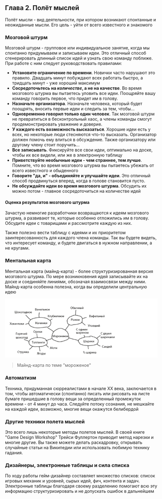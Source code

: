 ## Глава 2. Полёт мыслей

Полёт мысли - вид деятельности, при котором возникают спонтанные и неожиданные мысли. Его цель - уйти от всего известного и знакомого

### Мозговой штурм

Мозговой штурм - групповое или индивидуальное занятие, когда мы спонтанно придумываем и записываем идеи. Это отличный способ сгенерировать длинный список идей и узнать свою команду поближе. При работе с ним следует руководствовать правилами:

* **Установите ограничение по времени**. Новички часто нарушают это правило. Двадцать минут побуждают всех работать быстро, а тридцать минут - уже хороший максимум
* **Сосредоточьтесь на _количестве_, а не на качестве**. Во время мозгового штурма вы пытаетесь уловить все идеи. Поощряйте вашу команду говорить первое, что придет им в голову.
* **Назначьте организатора**. Назначьте человека, который будет поощрять, вносить первые идеи и следить за тем, чтобы...
* **Одновременно говорил только один человек**. Так мозговой штурм не превратиться в бесконтрольный хаос, а члены команды смогут продемонстрировать уважение и доверие.
* **У каждого есть возможность высказаться**. Хорошие идеи есть у всех, но некоторые люди стесняются что-то высказать. Организатор должен помочь ему влиться в обсуждение. Также организатору или другому члену стоит поручить...
* **Все записывать**. Фиксируйте все свои идеи, оптимально на доске, чтобы их все видели, или же в электронную таблицу
* **Приветствуйте необычные идеи - чем страннее, тем лучше**. Помните, что во время мозгового штурма вы пытаетесь убежать от всего известного и обыденного
* **Говорите "да, и" - объединяйте и улучшайте идеи**. Это отличный способ продвинуться вперед, когда в голове становится пусто.
* **Не обсуждайте идеи во время мозгового штурма**. Обсудить их можно потом - главное сосредоточиться на количестве идей

#### Оценка результатов мозгового штурма

Зачастую немногие разработчики возвращаются к идеям мозгового штурма, а развивают те, которые особенно отложились им в голову. Обсудите идеи с товарищами и рассмотрите каждую из них.

Также полезно вести таблицу с идеями и их приоритетом заинтересованность для каждого члена команды. Так вы будете видеть, что интересует команду, и будете двигаться в нужном направлении, а не кругами.

### Ментальная карта

Ментальная карта (майнд-карта) - более структуризированная версия мозгового штурма. По мере возникновения идей записывайте их на доске и соединяйте линиями, обозначая взаимосвязи между ними. Майнд-карта особенна полезна, когда вы определили центральную идею

![Майнд-карта по теме "мороженое"](images/02_blue_sky_thinking_01.png) 

> Майнд-карта по теме "мороженое"

### Автоматизм

Техника, придуманная сюрреалистами в начале XX века, заключается в том, чтобы автоматически (спонтанно) писать или рисовать на листе бумаге пришедшие в голову вещи за определенный промежуток времени - от 4 минут до часа. Следуйте потоку сознания, не мешкайте на каждой идеи, возможно, многие вещи окажутся белибердой

### Другие техники полета мыслей

Это всего лишь некоторые методы полетов мыслей. В своей книге "Game Design Workshop" Трейси Фуллертон приводит метод нарезки и многие другие. Вы также можете делать раскадровку, открывать случайные статьи на Википедии или использовать любимую технику гадания.

### Дизайнеры, электронные таблицы и сила списка

По ходу работы гейм-дизайнер составляет множество списков: список игровых механик и уровней, сырых идей, фич, контента и задач. Электронные таблицы благодаря своему разделению помогают всю эту информацию структуризировать и не допускать ошибок в дальнейшем

